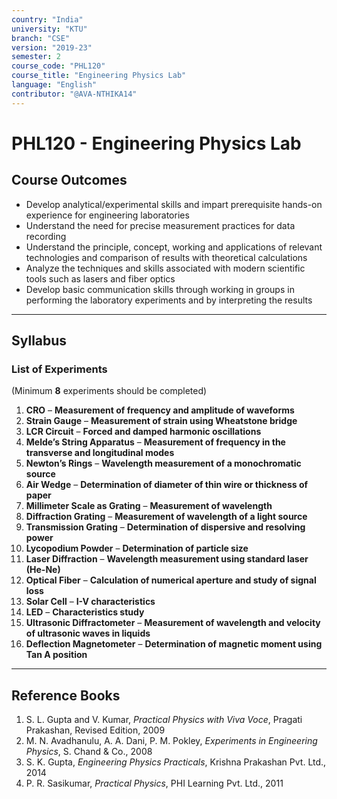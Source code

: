 ```yaml
---
country: "India"
university: "KTU"
branch: "CSE"
version: "2019-23"
semester: 2
course_code: "PHL120"
course_title: "Engineering Physics Lab"
language: "English"
contributor: "@AVA-NTHIKA14"
---
```


# PHL120 - Engineering Physics Lab

## Course Outcomes

- Develop analytical/experimental skills and impart prerequisite hands-on experience for engineering laboratories  
- Understand the need for precise measurement practices for data recording  
- Understand the principle, concept, working and applications of relevant technologies and comparison of results with theoretical calculations  
- Analyze the techniques and skills associated with modern scientific tools such as lasers and fiber optics  
- Develop basic communication skills through working in groups in performing the laboratory experiments and by interpreting the results  

---

## Syllabus

### List of Experiments  
(Minimum **8** experiments should be completed)

1. **CRO** – **Measurement of frequency and amplitude of waveforms**  
2. **Strain Gauge** – **Measurement of strain using Wheatstone bridge**  
3. **LCR Circuit** – **Forced and damped harmonic oscillations**  
4. **Melde’s String Apparatus** – **Measurement of frequency in the transverse and longitudinal modes**  
5. **Newton’s Rings** – **Wavelength measurement of a monochromatic source**  
6. **Air Wedge** – **Determination of diameter of thin wire or thickness of paper**  
7. **Millimeter Scale as Grating** – **Measurement of wavelength**  
8. **Diffraction Grating** – **Measurement of wavelength of a light source**  
9. **Transmission Grating** – **Determination of dispersive and resolving power**  
10. **Lycopodium Powder** – **Determination of particle size**  
11. **Laser Diffraction** – **Wavelength measurement using standard laser (He-Ne)**  
12. **Optical Fiber** – **Calculation of numerical aperture and study of signal loss**  
13. **Solar Cell** – **I-V characteristics**  
14. **LED** – **Characteristics study**  
15. **Ultrasonic Diffractometer** – **Measurement of wavelength and velocity of ultrasonic waves in liquids**  
16. **Deflection Magnetometer** – **Determination of magnetic moment using Tan A position**  

---

## Reference Books

1. S. L. Gupta and V. Kumar, *Practical Physics with Viva Voce*, Pragati Prakashan, Revised Edition, 2009  
2. M. N. Avadhanulu, A. A. Dani, P. M. Pokley, *Experiments in Engineering Physics*, S. Chand & Co., 2008  
3. S. K. Gupta, *Engineering Physics Practicals*, Krishna Prakashan Pvt. Ltd., 2014  
4. P. R. Sasikumar, *Practical Physics*, PHI Learning Pvt. Ltd., 2011  
